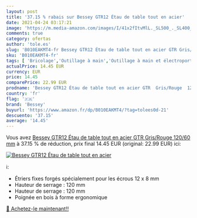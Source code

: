 ```yaml
---
layout: post
title: '37.15 % rabais sur Bessey GTR12 Étau de table tout en acier'
date: 2021-04-24 03:17:21
image: 'https://m.media-amazon.com/images/I/41x2fItvMlL._SL500_._SL400_.jpg'
comments: true
category: ofertas
author: 'tole.es'
slug: 'B010EAKMT4-fr Bessey GTR12 Étau de table tout en acier GTR Gris/Rouge...'
sku: 'B010EAKMT4-fr'
tags: [ 'Bricolage','Outillage à main','Outillage à main et électroportatif','Serre-joints à main','Serres-joints','bessey', ]
actualPrice: 14.45 EUR
currency: EUR
price: 14.45
comparePrice: 22.99 EUR
prodname: 'Bessey GTR12 Étau de table tout en acier GTR  Gris/Rouge  120/60 mm'
country: 'fr'
flag: '🇫🇷'
brand: 'Bessey'
buyurl: 'https://www.amazon.fr/dp/B010EAKMT4/?tag=tolees0d-21'
descuento: '37.15'
average: '14.45'
---
```


Vous avez [Bessey GTR12 Étau de table tout en acier GTR  Gris/Rouge  120/60 mm](https://www.amazon.fr/dp/B010EAKMT4/?tag=tolees0d-21)  à  37.15 % de réduction, prix final  14.45 EUR (original: 22.99 EUR) ici:

[![Bessey GTR12 Étau de table tout en acier](https://m.media-amazon.com/images/I/41x2fItvMlL._SL500_._SL400_.jpg)](https://www.amazon.fr/dp/B010EAKMT4/?tag=tolees0d-21)

ℹ️:

- Étriers fixes forgés spécialement pour les écrous 12 x 8 mm
- Hauteur de serrage : 120 mm
- Hauteur de serrage : 120 mm
- Poignée en bois à forme ergonomique

[🛒 Achetez-le maintenant!!](https://www.amazon.fr/dp/B010EAKMT4/?tag=tolees0d-21)
